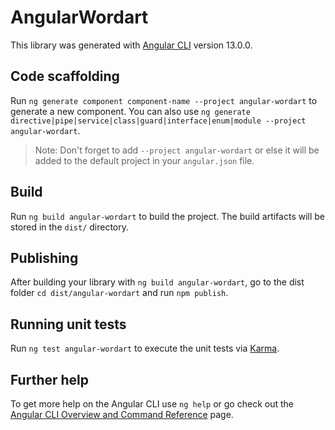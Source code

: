# AngularWordart

This library was generated with [Angular CLI](https://github.com/angular/angular-cli) version 13.0.0.

## Code scaffolding

Run `ng generate component component-name --project angular-wordart` to generate a new component. You can also use `ng generate directive|pipe|service|class|guard|interface|enum|module --project angular-wordart`.
> Note: Don't forget to add `--project angular-wordart` or else it will be added to the default project in your `angular.json` file. 

## Build

Run `ng build angular-wordart` to build the project. The build artifacts will be stored in the `dist/` directory.

## Publishing

After building your library with `ng build angular-wordart`, go to the dist folder `cd dist/angular-wordart` and run `npm publish`.

## Running unit tests

Run `ng test angular-wordart` to execute the unit tests via [Karma](https://karma-runner.github.io).

## Further help

To get more help on the Angular CLI use `ng help` or go check out the [Angular CLI Overview and Command Reference](https://angular.io/cli) page.

